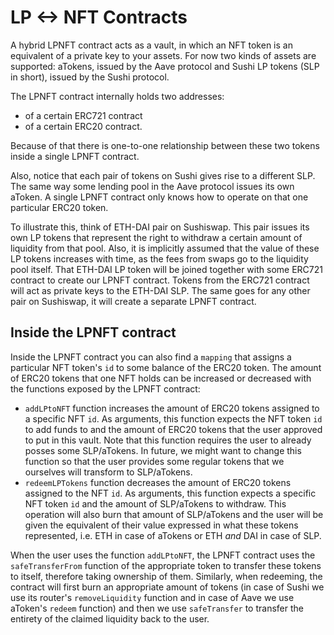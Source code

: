 # LP <-> NFT Contracts 

A hybrid LPNFT contract acts as a vault, in which an NFT token is an equivalent of a private key to your assets. For now two kinds of assets are supported: aTokens, issued by the Aave protocol and Sushi LP tokens (SLP in short), issued by the Sushi protocol. 

The LPNFT contract internally holds two addresses: 
- of a certain ERC721 contract 
- of a certain ERC20 contract. 

Because of that there is one-to-one relationship between these two tokens inside a single LPNFT contract. 

Also, notice that each pair of tokens on Sushi gives rise to a different SLP. The same way some lending pool in the Aave protocol issues its own aToken. A single LPNFT contract only knows how to operate on that one particular ERC20 token. 

To illustrate this, think of ETH-DAI pair on Sushiswap. This pair issues its own LP tokens that represent the right to withdraw a certain amount of liquidity from that pool. Also, it is implicitly assumed that the value of these LP tokens increases with time, as the fees from swaps go to the liquidity pool itself. That ETH-DAI LP token will be joined together with some ERC721 contract to create our LPNFT contract. Tokens from the ERC721 contract will act as private keys to the ETH-DAI SLP. The same goes for any other pair on Sushiswap, it will create a separate LPNFT contract.

## Inside the LPNFT contract

Inside the LPNFT contract you can also find a `mapping` that assigns a particular NFT token's `id` to some balance of the ERC20 token. The amount of ERC20 tokens that one NFT holds can be increased or decreased with the functions exposed by the LPNFT contract:

- `addLPtoNFT` function increases the amount of ERC20 tokens assigned to a specific NFT `id`. As arguments, this function expects the NFT token `id` to add funds to and the amount of ERC20 tokens that the user approved to put in this vault. Note that this function requires the user to already posses some SLP/aTokens. In future, we might want to change this function so that the user provides some regular tokens that we ourselves will transform to SLP/aTokens.
- `redeemLPTokens` function decreases the amount of ERC20 tokens assigned to the NFT `id`. As arguments, this function expects a specific NFT token `id` and the amount of SLP/aTokens to withdraw. This operation will also burn that amount of SLP/aTokens and the user will be given the equivalent of their value expressed in what these tokens represented, i.e. ETH in case of aTokens or ETH *and* DAI in case of SLP.

When the user uses the function `addLPtoNFT`, the LPNFT contract uses the `safeTransferFrom` function of the appropriate token to transfer these tokens to itself, therefore taking ownership of them. Similarly, when redeeming, the contract will first burn an appropriate amount of tokens (in case of Sushi we use its router's `removeLiquidity` function and in case of Aave we use aToken's `redeem` function) and then we use `safeTransfer` to transfer the entirety of the claimed liquidity back to the user.
